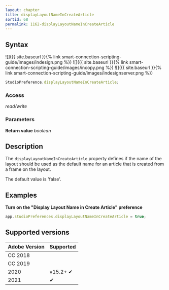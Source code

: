 ```yaml
---
layout: chapter
title: displayLayoutNameInCreateArticle
sortid: 68
permalink: 1162-displayLayoutNameInCreateArticle
---
```

## Syntax

![]({{ site.baseurl }}{% link smart-connection-scripting-guide/images/indesign.png %}) ![]({{ site.baseurl }}{% link smart-connection-scripting-guide/images/incopy.png %}) ![]({{ site.baseurl }}{% link smart-connection-scripting-guide/images/indesignserver.png %})
```javascript
StudioPreference.displayLayoutNameInCreateArticle;
```

### Access

*read/write*

### Parameters

**Return value** *boolean*

## Description

The `displayLayoutNameInCreateArticle` property defines if the name of the layout should be used as the default name for an article that is created from a frame on the layout.

The default value is 'false'.

## Examples

**Turn on the "Display Layout Name in Create Article" preference**

```javascript
app.studioPreferences.displayLayoutNameInCreateArticle = true;
```

## Supported versions

| Adobe Version | Supported |
|---------------|-----------|
| CC 2018       |           |
| CC 2019       |           |
| 2020          | v15.2+ ✔  |
| 2021          | ✔         |